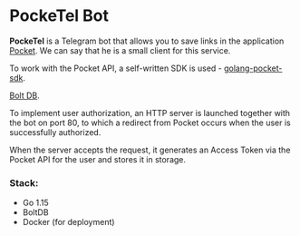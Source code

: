 # PockeTel Bot

**PockeTel** is a Telegram bot that allows you to save links in the application <a href="https://app .getpocket.com/">Pocket</a>. We can say that he is a small client for this service.

To work with the Pocket API, a self-written SDK is used - <a href="https://github.com/siteddv/golang-pocket-sdk ">golang-pocket-sdk</a>.

<a href=" is used as storagehttps://github.com/bolt/bolt ">Bolt DB</a>.

To implement user authorization, an HTTP server is launched together with the bot on port 80, to which a redirect from Pocket occurs when the user is successfully authorized.

When the server accepts the request, it generates an Access Token via the Pocket API for the user and stores it in storage.

### Stack:
- Go 1.15
- BoltDB
- Docker (for deployment)
